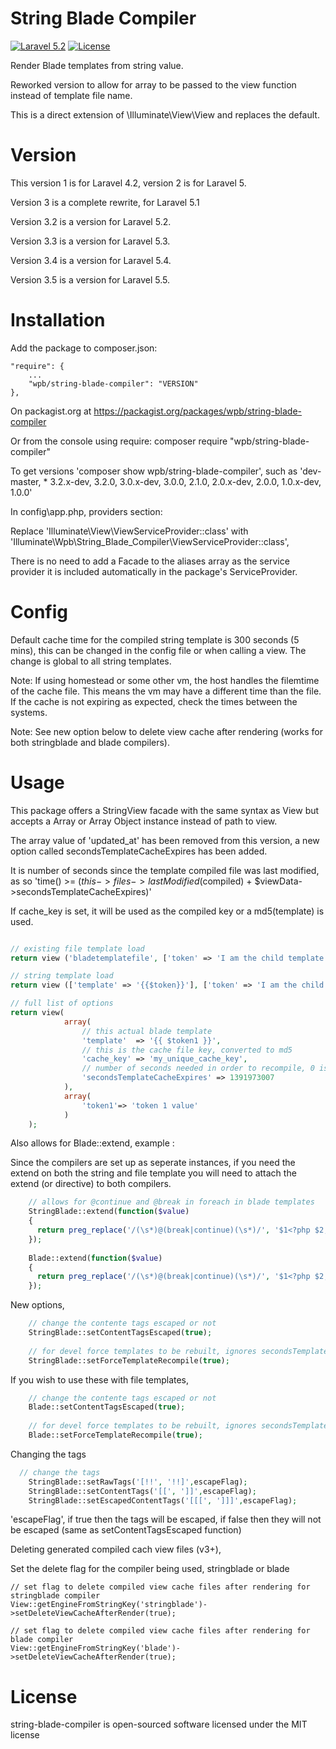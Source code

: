 String Blade Compiler
=======================
[![Laravel 5.2](https://img.shields.io/badge/Laravel-5.2-orange.svg?style=flat-square)](http://laravel.com)
[![License](http://img.shields.io/badge/license-MIT-brightgreen.svg?style=flat-square)](https://tldrlegal.com/license/mit-license)

Render Blade templates from string value.

Reworked version to allow for array to be passed to the view function instead of template file name.

This is a direct extension of \Illuminate\View\View and replaces the default.

Version
=======================
This version 1 is for Laravel 4.2, version 2 is for Laravel 5.

Version 3 is a complete rewrite, for Laravel 5.1

Version 3.2 is a version for Laravel 5.2.

Version 3.3 is a version for Laravel 5.3.

Version 3.4 is a version for Laravel 5.4.

Version 3.5 is a version for Laravel 5.5.

Installation
=======================

Add the package to composer.json:

	"require": {
		...
		"wpb/string-blade-compiler": "VERSION"
	},
	
On packagist.org at https://packagist.org/packages/wpb/string-blade-compiler
	
Or from the console using require: composer require "wpb/string-blade-compiler"
 	
To get versions 'composer show wpb/string-blade-compiler', such as 'dev-master, * 3.2.x-dev, 3.2.0, 3.0.x-dev, 3.0.0, 2.1.0, 2.0.x-dev, 2.0.0, 1.0.x-dev, 1.0.0'

In config\app.php, providers section:

Replace 'Illuminate\View\ViewServiceProvider::class' with 'Illuminate\Wpb\String_Blade_Compiler\ViewServiceProvider::class',
	
There is no need to add a Facade to the aliases array as the service provider it is included automatically in the package's ServiceProvider.

Config
=======================

Default cache time for the compiled string template is 300 seconds (5 mins), this can be changed in the config file or when calling a view. The change is global to all string templates.

Note: If using homestead or some other vm, the host handles the filemtime of the cache file. This means the vm may have a different time than the file. If the cache is not expiring as expected, check the times between the systems.

Note: See new option below to delete view cache after rendering (works for both stringblade and blade compilers).

Usage
=======================

This package offers a StringView facade with the same syntax as View but accepts a Array or Array Object instance instead of path to view.

The array value of 'updated_at' has been removed from this version, a new option called secondsTemplateCacheExpires has been added.

It is number of seconds since the template compiled file was last modified, as so 'time() >= ($this->files->lastModified($compiled) + $viewData->secondsTemplateCacheExpires)'

If cache_key is set, it will be used as the compiled key or a md5(template) is used.

```php

// existing file template load
return view ('bladetemplatefile', ['token' => 'I am the child template']);

// string template load
return view (['template' => '{{$token}}'], ['token' => 'I am the child template']);

// full list of options
return view(
			array(
				// this actual blade template
				'template'  => '{{ $token1 }}',
				// this is the cache file key, converted to md5
				'cache_key' => 'my_unique_cache_key',
				// number of seconds needed in order to recompile, 0 is always recompile
				'secondsTemplateCacheExpires' => 1391973007
			),
			array(
				'token1'=> 'token 1 value'
			)
	);
```

Also allows for Blade::extend, example :

Since the compilers are set up as seperate instances, if you need the extend on both the string and file template you will need to attach the extend (or directive) to both compilers.

```php
	// allows for @continue and @break in foreach in blade templates
	StringBlade::extend(function($value)
	{
	  return preg_replace('/(\s*)@(break|continue)(\s*)/', '$1<?php $2; ?>$3', $value);
	});
	
	Blade::extend(function($value)
	{
	  return preg_replace('/(\s*)@(break|continue)(\s*)/', '$1<?php $2; ?>$3', $value);
	});
```

New options,

```php
	// change the contente tags escaped or not
	StringBlade::setContentTagsEscaped(true);
	
	// for devel force templates to be rebuilt, ignores secondsTemplateCacheExpires
    StringBlade::setForceTemplateRecompile(true);	
```

If you wish to use these with file templates, 

```php
	// change the contente tags escaped or not
	Blade::setContentTagsEscaped(true);
	
	// for devel force templates to be rebuilt, ignores secondsTemplateCacheExpires
    Blade::setForceTemplateRecompile(true);	
```

Changing the tags

```php
  // change the tags
    StringBlade::setRawTags('[!!', '!!]',escapeFlag);
    StringBlade::setContentTags('[[', ']]',escapeFlag);
    StringBlade::setEscapedContentTags('[[[', ']]]',escapeFlag);
```

'escapeFlag', if true then the tags will be escaped, if false then they will not be escaped (same as setContentTagsEscaped function)

Deleting generated compiled cach view files (v3+),

Set the delete flag for the compiler being used, stringblade or blade
```
// set flag to delete compiled view cache files after rendering for stringblade compiler
View::getEngineFromStringKey('stringblade')->setDeleteViewCacheAfterRender(true);

// set flag to delete compiled view cache files after rendering for blade compiler
View::getEngineFromStringKey('blade')->setDeleteViewCacheAfterRender(true);
```

License
=======================

string-blade-compiler is open-sourced software licensed under the MIT license
